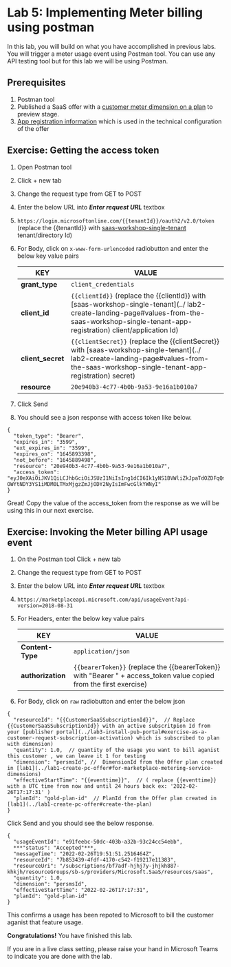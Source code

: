 # Lab 5: Implementing Meter billing using postman

In this lab, you will build on what you have accomplished in previous labs. You will trigger a meter usage event using Postman tool. You can use any API testing tool but for this lab we will be using Postman. 

## Prerequisites
1. Postman tool
1. Published a SaaS offer with a [customer meter dimension on a plan](../lab1-create-pc-offer#preview-audience) to preview stage.
1. [App registration information](../lab2-create-landing-page#values-from-the-saas-workshop-single-tenant-app-registration) which is used in the technical configuration of the offer



## Exercise: Getting the access token 

1. Open Postman tool
1. Click + new tab
1. Change the request type from GET to POST
1. Enter the below URL into ***Enter request URL*** textbox
1. ```https://login.microsoftonline.com/{{tenantId}}/oauth2/v2.0/token``` (replace the {{tenantId}} with [saas-workshop-single-tenant](../lab2-create-landing-page#values-from-the-saas-workshop-single-tenant-app-registration) tenant/directory Id)
1. For Body, click on ```x-www-form-urlencoded``` radiobutton and enter the below key value pairs

    | KEY | VALUE |
    | ----------- | ----------- |
    | **grant_type** | ```client_credentials``` |
    | **client_id** | ```{{clientId}}``` (replace the {{clientId}} with [saas-workshop-single-tenant](../    lab2-create-landing-page#values-from-the-saas-workshop-single-tenant-app-registration) client/application Id) |
    | **client_secret** | ```{{clientSecret}}``` (replace the {{clientSecret}} with [saas-workshop-single-tenant](../    lab2-create-landing-page#values-from-the-saas-workshop-single-tenant-app-registration) secret) |
    | **resource** | ```20e940b3-4c77-4b0b-9a53-9e16a1b010a7``` |

1. Click Send
1. You should see a json response with access token like below.

```
{
  "token_type": "Bearer",
  "expires_in": "3599",
  "ext_expires_in": "3599",
  "expires_on": "1645893398",
  "not_before": "1645889498",
  "resource": "20e940b3-4c77-4b0b-9a53-9e16a1b010a7",
  "access_token": "eyJ0eXAiOiJKV1QiLCJhbGciOiJSUzI1NiIsIng1dCI6Ik1yNS1BVWliZkJpaTdOZDFqQmViYXib1hXMCIsImtpZCI6Ik1yNS1BVWliZkJpaTdOZDFqQmViYXhib1hXMCJ9.eyJhdWQiOiI2MmQ5NGY2Yy1kNTk5LTQ4OWItYTc5Ny0zZTEwZTQyZmJlMjIiLCJpc3MiOiJodHRczovL3N0cy53aW5kb3dzLm5ldC9hNDk5NDQ0YS0zMTBlLTRmOTAtOTI4Yy1kNzA2MDzYmYzZTkIiwiaWF0IjoxNjQ1ODg5NDk4LCJuYmYiOjE2NDU4ODk0OTgsImV4cCI6MTY0NTg5MzM5OCwiYWlIjoiRTJaZ1lHaVFuOWgwVm5sM3BjKzg3R016SFN0MUFBPT0iLCJhcHBpZC6IjhjYzMyZTU1LWI5 OWYtNDY3YS1iMDM0LTMxMjgzZmJjODY2NyIsImFwcGlkYWNyI"
}
```

Great! Copy the value of the access_token from the response as we will be using this in our next exercise.

## Exercise: Invoking the Meter billing API usage event 
1. On the Postman tool Click + new tab
1. Change the request type from GET to POST

1. Enter the below URL into ***Enter request URL*** textbox
1. ```https://marketplaceapi.microsoft.com/api/usageEvent?api-version=2018-08-31```

1. For Headers, enter the below key value pairs

    | KEY | VALUE |
    | ----------- | ----------- |
    | **Content-Type** | ```application/json``` |
    | **authorization** | ```{{bearerToken}}``` (replace the {{bearerToken}} with  "Bearer " + access_token value copied from the first exercise) |

1. For Body, click on ```raw``` radiobutton and enter the below json

```
{
  "resourceId": "{{CustomerSaaSSubscriptionId}}",  // Replace {{CustomerSaaSSubscriptionId}} with an active subscritpion Id from your [publisher portal](../lab3-install-pub-portal#exercise-as-a-customer-request-subscription-activation) which is subscribed to plan with dimension)
  "quantity": 1.0,  // quantity of the usage you want to bill aganist this customer , we can leave it 1 for testing
  "dimension": "persmsId", //  DimensionId from the Offer plan created in [lab1](../lab1-create-pc-offer#for-marketplace-metering-service-dimensions)
  "effectiveStartTime": "{{eventtime}}",  // ( replace {{eventtime}} with a UTC time from now and until 24 hours back ex: '2022-02-26T17:17:31' )
  "planId": "gold-plan-id"  // PlanId from the Offer plan created in [lab1](../lab1-create-pc-offer#create-the-plan)
}
```

Click Send and you should see the below response.

```
{
  "usageEventId": "e91feebc-50dc-403b-a32b-93c24cc54ebb",
  ***"status": "Accepted"***,
  "messageTime": "2022-02-26T19:51:51.2516464Z",
  "resourceId": "7b853439-4fdf-4170-c542-f19217e11383",
  "resourceUri": "/subscriptions/bf7adf-hjhj7y-jhjkh887-khkjh/resourceGroups/sb-s/providers/Microsoft.SaaS/resources/saas",
  "quantity": 1.0,
  "dimension": "persmsId",
  "effectiveStartTime": "2022-02-26T17:17:31",
  "planId": "gold-plan-id"
}
```

This confirms a usage has been repoted to Microsoft to bill the customer aganist that feature usage.

**Congratulations!** You have finished this lab.

If you are in a live class setting, please raise your hand in Microsoft Teams to indicate you are done with the lab.
